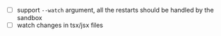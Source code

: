- [ ] support `--watch` argument, all the restarts should be handled by the sandbox
- [ ] watch changes in tsx/jsx files